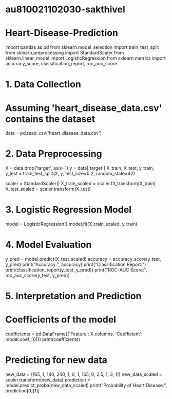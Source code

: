 # au810021102030-sakthivel
# Heart-Disease-Prediction
import pandas as pd
from sklearn.model_selection import train_test_split
from sklearn.preprocessing import StandardScaler
from sklearn.linear_model import LogisticRegression
from sklearn.metrics import accuracy_score, classification_report, roc_auc_score

# 1. Data Collection
# Assuming 'heart_disease_data.csv' contains the dataset
data = pd.read_csv('heart_disease_data.csv')

# 2. Data Preprocessing
X = data.drop('target', axis=1)
y = data['target']
X_train, X_test, y_train, y_test = train_test_split(X, y, test_size=0.2, random_state=42)

scaler = StandardScaler()
X_train_scaled = scaler.fit_transform(X_train)
X_test_scaled = scaler.transform(X_test)

# 3. Logistic Regression Model
model = LogisticRegression()
model.fit(X_train_scaled, y_train)

# 4. Model Evaluation
y_pred = model.predict(X_test_scaled)
accuracy = accuracy_score(y_test, y_pred)
print("Accuracy:", accuracy)
print("Classification Report:")
print(classification_report(y_test, y_pred))
print("ROC-AUC Score:", roc_auc_score(y_test, y_pred))

# 5. Interpretation and Prediction
# Coefficients of the model
coefficients = pd.DataFrame({'Feature': X.columns, 'Coefficient': model.coef_[0]})
print(coefficients)

# Predicting for new data
new_data = [[65, 1, 140, 240, 1, 0, 1, 165, 0, 2.5, 1, 3, 1]]
new_data_scaled = scaler.transform(new_data)
prediction = model.predict_proba(new_data_scaled)
print("Probability of Heart Disease:", prediction[0][1])
  
